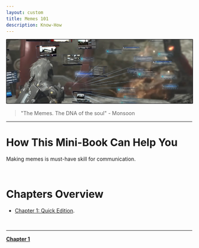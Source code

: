 ```yaml
---
layout: custom
title: Memes 101
description: Know-How
---
```


<img class="myImg" src="../images/headers/grey-metal-gear-solid-max0r.png" alt="grey-metal-gear-solid-max0r" style="border: 1px solid #000; border-radius: 1px; padding: 0px; cursor: pointer;">

>"The Memes. The DNA of the soul" - Monsoon

---

# How This Mini-Book Can Help You

Making memes is must-have skill for communication.

<br>

# Chapters Overview

- [Chapter 1: Quick Edition](/pages/memes-chapter-1).

<br>

---

<div class="ds-button-container">
  <a href="/pages/okr-chapter-1" class="custom-button left"><strong>Chapter 1</strong></a>
</div>
